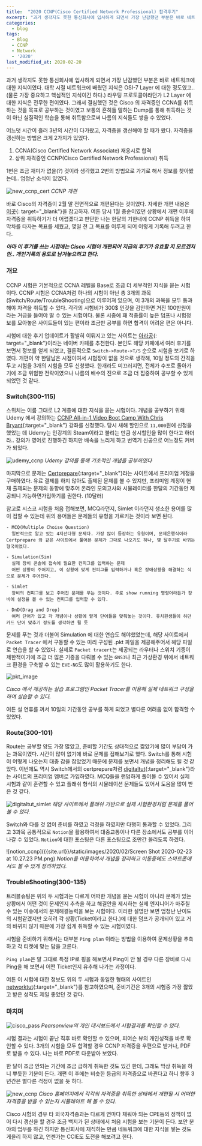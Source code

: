 ```yaml
---
title:  "2020 CCNP(Cisco Certified Network Professional) 합격후기"
excerpt: "과거 생각지도 못한 통신회사에 입사하게 되면서 가장 난감했던 부분은 바로 네트워크에 대한 지식이였다."
categories:
  - blog
tags:
  - Blog
  - CCNP
  - Network
  - '2020'
last_modified_at: 2020-02-20
---
```


과거 생각지도 못한 통신회사에 입사하게 되면서 가장 난감했던 부분은 바로 네트워크에 대한 지식이였다. 대학 시절 네트워크에 배웠던 지식은 OSI-7 Layer 에 대한 정도였고..(물론 가장 중요하고 핵심적인 지식이긴 하다.) 라우팅 프로토콜이라던가 L2 Layer 에 대한 지식은 전무한 편이였다. 그래서 결심했던 것은 Cisco 의 자격증인 CCNA를 취득하는 것을 목표로 공부하는 것이였고 보통의 흔히들 말하는 Dump를 통해 취득하는 것이 아닌 실질적인 학습을 통해 취득함으로써 나름의 지식들도 쌓을 수 있었다.

어느덧 시간이 흘러 3년의 시간이 다가왔고, 자격증을 갱신해야 할 때가 왔다. 자격증을 갱신하는 방법은 크게 2가지가 있었다.

1. CCNA(Cisco Certified Network Associate) 재응시로 합격
2. 상위 자격증인 CCNP(Cisco Certified Network Professional) 취득

1번은 조금 재미가 없을(?) 것이라 생각했고 2번의 방법으로 가기로 해서 정보를 찾아봤는데.. 엄청난 소식이 있었다.

![new_ccnp_cert]({{site.url}}/static/images/2020/02/new-ccnp-cert.png)
*CCNP 개편*

바로 Cisco의 자격증이 2월 말 전면적으로 개편된다는 것이였다. 자세한 개편 내용은 [이곳](http://www.itworld.co.kr/print/134262){: target="_blank"}을 참고하자. 여튼 당시 1월 중순이였던 상황에서 개편 이후에 자격증을 취득하기가 더 어렵겠다고 판단한 나는 한달의 기한내에 CCNP 취득을 하여 막차를 타자는 목표를 세웠고, 몇일 전 그 목표를 이루게 되어 이렇게 기록해 두려고 한다.

***아마 이 후기를 쓰는 시점에는 Cisco 시험이 개편되어 지금의 후기가 유효할 지 모르겠지만.. 개인기록의 용도로 남겨놓으려고 한다.***

### 개요

CCNP 시험은 기본적으로 CCNA 레벨을 Base로 조금 더 세부적인 지식을 묻는 시험이다. CCNP 시험은 CCNA처럼 하나의 시험이 아닌 총 3개의 과목(Switch/Route/TroubleShooting)으로 이루어져 있으며, 이 3개의 과목을 모두 통과해야 자격을 취득할 수 있다. 각각의 시험비가 300$ 인것을 감안하면 거진 100만원이라는 거금을 들여야 딸 수 있는 시험이다. 물론 시중에 꽤 적중률이 높은 덤프나 시험정보를 모아놓은 사이트들이 있는 편이라 조금만 공부를 하면 합격이 어려운 편은 아니다.

시험에 대한 후기 업데이트가 활발히 이뤄지고 있는 사이트는 [아라공](https://cafe.naver.com/sdk800402){: target="_blank"}이라는 네이버 카페를 추천한다. 본인도 해당 카페에서 여러 후기를 보면서 정보를 얻게 되었고, 결론적으로 `Switch->Route->T/S` 순으로 시험을 보기로 하였다. 개편이 약 한달남은 시점이여서 시험장이 없을 것으로 생각해, 10일 정도의 간격을 두고 시험을 3개의 시험을 모두 신청했다. 한개라도 미끄러지면, 전체가 수포로 돌아가기에 조금 위험한 전략이였으나 나름의 배수의 진으로 조금 더 집중하여 공부할 수 있게 되었던 것 같다.

### Switch(300-115)

스위치는 이름 그대로 L2 계층에 대한 지식을 묻는 시험이다. 개념을 공부하기 위해 Udemy 에서 강의하는 [CCNP All-in-1 Video Boot Camp With Chris Bryant](https://www.udemy.com/course/ccnpallinone/){:target="_blank"} 강좌를 신청했다. 당시 새해 할인으로 `11,000`원에 신청을 했었는 데 Udemy는 인강계의 Steam이라고 불리는 만큼 상시할인을 많이 한다고 하더라.. 강의가 영어로 진행하긴 하지만 배속을 느리게 하고 번역기 신공으로 어느정도 커버가 되었다.

![udemy_ccnp]({{site.url}}/static/images/2020/02/udemy-ccnp.png)
*Udemy 강의를 통해 기초적인 개념을 공부하였다*

마지막으로 문제는 [Certprepare](https://www.certprepare.com){:target="_blank"}라는 사이트에서 프리미엄 계정을 구매하였다. 유료 결제를 하지 않아도 출제된 문제를 볼 수 있지만, 프리미엄 계정이 현재 출제되는 문제의 동향에 맞추어 온라인 모의고사와 시뮬레이터를 한달의 기간동안 제공되니 가능하면가입하기를 권한다. (10달러)

참고로 시스코 시험을 처음 접해보면, MCQ라던지, Simlet 이라던지 생소한 용어를 많이 접할 수 있는데 위의 용어들은 문제들의 유형을 가르키는 것이라 보면 된다.

```
- MCQ(Multiple Choise Question)
  일반적으로 알고 있는 4지선다형 문제다. 가장 많이 등장하는 유형이며, 문제은행식이라 Certprepare 와 같은 사이트에서 풀어본 문제가 그대로 나오기도 하나, 몇 달주기로 바뀌는 형국이였다.

- Simulation(Sim)
  실제 장비 콘솔에 접속에 필요한 컨피그를 입력하는 문제
  어떤 상황이 주어지고, 이 상황에 맞게 컨피그를 입력하거나 혹은 장애상황을 해결하는 식으로 문제가 주어진다.

- Simlet
  장비의 컨피그를 보고 주어진 문제를 푸는 것이다. 주로 show running 명령어라든가 장비에 설정을 볼 수 있는 컨피그를 입력할 수 있다.

- DnD(Drag and Drop)
  여러 단어가 있고 각 개념이나 상황에 맡게 단어들을 맞춰놓는 것이다. 유치원생들이 하던 카드 단어 맞추기 정도를 생각하면 될 듯
```

문제를 푸는 것과 더불어 Simulation 에 대한 연습도 해야했었는데, 해당 사이트에서 `Packet Tracer` 에서 구동할 수 있는 미리 구성된 .pkt 파일을 제공해주어서 해당 파일로 연습을 할 수 있었다.
실제로 `Packet tracert`는 제공되는 라우터나 스위치 기종이 제한적이기에 조금 더 많은 기종을 다뤄볼 수 있는 `GNS3`나 최근 가상환경 위에서 네트워크 환경을 구축할 수 있는 `EVE-NG`도 많이 활용하기도 한다.

![pkt_image]({{site.url}}/static/images/2020/02/pkt-image.png)

*Cisco 에서 제공하는 실습 프로그램인 Packet Tracer를 이용해 실제 네트워크 구성을 하여 실습할 수 있다.*

여튼 설 연휴를 껴서 10일의 기간동안 공부를 하게 되었고 별다른 어려움 없이 합격할 수 있었다.

### Route(300-101)

Route는 공부할 양도 가장 많았고, 준비할 기간도 상대적으로 짧았기에 많이 부담이 가는 과목이였다. 시간이 많이 없기에 바로 문제를 접해보기로 했다. Switch를 통해 시험이 어떻게 나오는지 대충 감을 잡았었기 때문에 문제를 보면서 개념을 정리해도 될 것 같았다. 이번에도 역시 Switch에서의 certprepare처럼 [digitaltut](https://www.digitaltut.com){:target="_blank"}라는 사이트의 프리미엄 멤버로 가입하였다. MCQ들을 랜덤하게 풀어볼 수 있어서 실제 시험과 같이 훈련할 수 있고 플래쉬 형식의 시뮬레이션 문제들도 있어서 도움을 많이 받은 것 같다.

![digitaltut_simlet]({{site.url}}/static/images/2020/02/digitaltut-simlet.png)
*해당 사이트에서 플래쉬 기반으로 실제 시험환경처럼 문제를 풀어볼 수 있다.*

Switch와 다를 것 없이 준비를 하였고 걱정을 하였지만 다행히 통과할 수 있었다. 그리고 3과목 공통적으로 `Notion`을 활용하여서 대중교통이나 다른 장소에서도 공부를 이어나갈 수 있었다. `Notion`에 대한 포스팅은 다른 포스팅으로 조만간 올리도록 하겠다.

![notion_ccnp]({{site.url}}/static/images/2020/02/Screen Shot 2020-02-23 at 10.27.23 PM.png)
*Notion을 이용하여서 개념을 정리하고 이동중에도 스마트폰에서도 볼 수 있게 정리하였다.*

### TroubleShooting(300-135)

트러블슈팅은 위의 두 시험과는 다르게 어떠한 개념을 묻는 시험이 아니라 문제가 있는 상황에서 어떤 것이 문제인지 추측을 하고 해결안을 제시하는 실제 엔지니어가 마주칠 수 있는 이슈에서의 문제해결능력을 보는 시험이다. 이러한 설명만 보면 엄청난 난이도의 시험같겠지만 오히려 각 상황(Ticket이라고 한다.)에 대한 덤프가 공개되어 있고 거의 바뀌지 않기 때문에 가장 쉽게 취득할 수 있는 시험이였다.

시험을 준비하기 위해서는 대부분 `Ping plan` 이라는 방법을 이용하여 문제상황을 추측하고 각 티켓에 맞는 답을 고른다.

`Ping plan`은 말 그대로 특정 IP로 핑을 해보면서 Ping이 안 될 경우 다른 장비로 다시 Ping을 해 보면서 어떤 Ticket인지 유추해 나가는 과정이다.

여튼 이 시험에 대한 정보도 위의 두 시험과 동일한 형태의 사이트인 [networktut](http://www.networktut.com){:target="_blank"}를 참고하였으며, 준비기간은 3개의 시험중 가장 짧았고 받은 성적도 제일 좋았던 것 같다.

###  마치며

![cisco_pass]({{site.url}}/static/images/2020/02/cisco-pass.png)
*Pearsonview의 개인 대시보드에서 시험결과를 확인할 수 있다.*

시험 결과는 시험이 끝난 직후 바로 확인할 수 있으며, 피어슨 뷰의 개인성적을 바로 확인할 수 있다. 3개의 시험을 모두 합격할 경우 CCNP 자격증을 우편으로 받거나, PDF로 받을 수 있다. 나는 바로 PDF로 다운받아 보았다.

한 달이 조금 안되는 기간에 조금 급하게 취득한 것도 있긴 한데, 그래도 막상 취득을 하니 뿌듯한 기분이 든다. 개편 이 후에는 비슷한 등급의 자격증으로 바뀐다고 하니 향후 3년간은 별다른 걱정이 없을 듯 하다.

![new_ccnp]({{site.url}}/static/images/2020/02/new-ccnp.png)
*Cisco 홈페이지에서 각각의 자격증을 취득한 상태에서 개편될 시 어떠한 자격증을 받을 수 있는지 시뮬레이트 해 볼 수 있다.*

Cisco 시험의 경우 타 외국자격증과는 다르게 연마다 채워야 되는 CPE등의 정책이 없어 다시 갱신을 할 경우 조금 백지가 된 상태에서 처음 시험을 보는 기분이 든다. 보안 분야의 업무를 하긴 하지만 통신회사에 재직하는 만큼 네트워크에 대한 지식을 쌓는 것도 게을리 하지 않고, 언젠가는 CCIE도 도전을 해보려고 한다.
